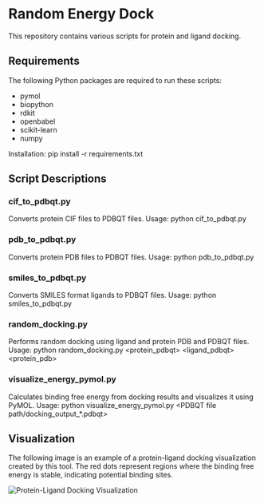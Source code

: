 # Random Energy Dock

This repository contains various scripts for protein and ligand docking.

## Requirements
The following Python packages are required to run these scripts:
- pymol
- biopython
- rdkit
- openbabel
- scikit-learn
- numpy

Installation:
pip install -r requirements.txt

## Script Descriptions

### cif_to_pdbqt.py
Converts protein CIF files to PDBQT files.
Usage:
python cif_to_pdbqt.py <CIF file path>

### pdb_to_pdbqt.py
Converts protein PDB files to PDBQT files.
Usage:
python pdb_to_pdbqt.py <PDB file path>

### smiles_to_pdbqt.py
Converts SMILES format ligands to PDBQT files.
Usage:
python smiles_to_pdbqt.py <SMILES>

### random_docking.py
Performs random docking using ligand and protein PDB and PDBQT files.
Usage:
python random_docking.py <protein_pdbqt> <ligand_pdbqt> <protein_pdb>

### visualize_energy_pymol.py
Calculates binding free energy from docking results and visualizes it using PyMOL.
Usage:
python visualize_energy_pymol.py <protein PDB file path> <PDBQT file path/docking_output_*.pdbqt>

## Visualization
The following image is an example of a protein-ligand docking visualization created by this tool. The red dots represent regions where the binding free energy is stable, indicating potential binding sites.


![Protein-Ligand Docking Visualization](path/to/image.png)